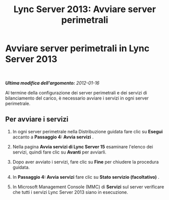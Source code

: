 ﻿---
title: 'Lync Server 2013: Avviare server perimetrali'
TOCTitle: Avviare server perimetrali
ms:assetid: fe62b18f-2189-4112-ba90-b1c590cf84d5
ms:mtpsurl: https://technet.microsoft.com/it-it/library/Gg413083(v=OCS.15)
ms:contentKeyID: 49302581
ms.date: 08/24/2015
mtps_version: v=OCS.15
ms.translationtype: HT
---

# Avviare server perimetrali in Lync Server 2013

 

_**Ultima modifica dell'argomento:** 2012-01-16_

Al termine della configurazione dei server perimetrali e dei servizi di bilanciamento del carico, è necessario avviare i servizi in ogni server perimetrale.

## Per avviare i servizi

1.  In ogni server perimetrale nella Distribuzione guidata fare clic su **Esegui** accanto a **Passaggio 4: Avvia servizi** .

2.  Nella pagina **Avvia servizi di Lync Server 15** esaminare l'elenco dei servizi, quindi fare clic su **Avanti** per avviarli.

3.  Dopo aver avviato i servizi, fare clic su **Fine** per chiudere la procedura guidata.

4.  In **Passaggio 4: Avvia servizi** fare clic su **Stato servizio (facoltativo)** .

5.  In Microsoft Management Console (MMC) di **Servizi** sul server verificare che tutti i servizi Lync Server 2013 siano in esecuzione.

